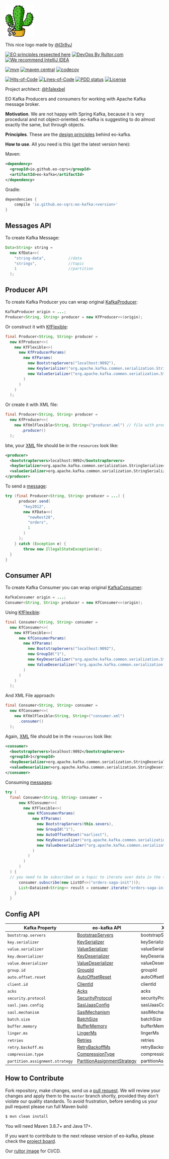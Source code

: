<img alt="logo" src="logo.svg" height="100px" />

This nice logo made by [@l3r8yJ](https://github.com/l3r8yJ)

[![EO principles respected here](https://www.elegantobjects.org/badge.svg)](https://www.elegantobjects.org)
[![DevOps By Rultor.com](https://www.rultor.com/b/eo-cars/eo-kafka)](https://www.rultor.com/p/eo-cqrs/eo-kafka)
[![We recommend IntelliJ IDEA](https://www.elegantobjects.org/intellij-idea.svg)](https://www.jetbrains.com/idea/)
<br>

[![mvn](https://github.com/eo-cqrs/eo-kafka/actions/workflows/maven.yml/badge.svg)](https://github.com/eo-cqrs/eo-kafka/actions/workflows/maven.yml)
[![maven central](http://maven-badges.herokuapp.com/maven-central/io.github.eo-cqrs/eo-kafka/badge.svg)](https://search.maven.org/artifact/io.github.eo-cqrs/eo-kafka)
[![codecov](https://codecov.io/gh/eo-cqrs/eo-kafka/branch/master/graph/badge.svg?token=4IFT0H3Y01)](https://codecov.io/gh/eo-cqrs/eo-kafka)

[![Hits-of-Code](https://hitsofcode.com/github/eo-cqrs/eo-kafka)](https://hitsofcode.com/view/github/eo-cqrs/eo-kafka)
[![Lines-of-Code](https://tokei.rs/b1/github/eo-cqrs/eo-kafka)](https://github.com/eo-cqrs/eo-kafka)
[![PDD status](http://www.0pdd.com/svg?name=eo-cqrs/eo-kafka)](http://www.0pdd.com/p?name=eo-cqrs/eo-kafka)
[![License](https://img.shields.io/badge/license-MIT-green.svg)](https://github.com/eo-cqrs/eo-kafka/blob/master/LICENSE)

Project architect: [@h1alexbel](https://github.com/h1alexbel)

EO Kafka Producers and consumers for working with Apache Kafka message broker.

**Motivation**. We are not happy with Spring Kafka, because it is very procedural and not object-oriented.
eo-kafka is suggesting to do almost exactly the same, but through objects.

**Principles**. These are the [design principles](https://www.elegantobjects.org/#principles) behind eo-kafka.

**How to use**. All you need is this (get the latest version here):

Maven:
```xml
<dependency>
  <groupId>io.github.eo-cqrs</groupId>
  <artifactId>eo-kafka</artifactId>
</dependency>
```

Gradle:
```groovy
dependencies {
    compile 'io.github.eo-cqrs:eo-kafka:<version>'
}
```

## Messages API
To create Kafka Message:
```java
Data<String> string =
  new KfData<>(
    "string-data",          //data
    "strings",              //topic
    1                       //partition
  );
```

## Producer API
To create Kafka Producer you can wrap original [KafkaProducer](https://kafka.apache.org/23/javadoc/index.html?org/apache/kafka/clients/producer/KafkaProducer.html):
```java
KafkaProducer origin = ...;
Producer<String, String> producer = new KfProducer<>(origin);
```
Or construct it with [KfFlexible](https://github.com/eo-cqrs/eo-kafka/blob/master/src/main/java/io/github/eocqrs/kafka/parameters/KfFlexible.java):
```java
final Producer<String, String> producer =
  new KfProducer<>(
    new KfFlexible<>(
      new KfProducerParams(
        new KfParams(
          new BootstrapServers("localhost:9092"),
          new KeySerializer("org.apache.kafka.common.serialization.StringSerializer"),
          new ValueSerializer("org.apache.kafka.common.serialization.StringSerializer")
        )
      )
    )
  );
```
Or create it with XML file:
```java
final Producer<String, String> producer =
  new KfProducer<>(
    new KfXmlFlexible<String, String>("producer.xml") // file with producer config
       .producer()
  );
```
btw, your [XML](https://en.wikipedia.org/wiki/XML#:~:text=Extensible%20Markup%20Language%20(XML)%20is,%2Dreadable%20and%20machine%2Dreadable.) file should be in the ```resources``` look like:
```xml
<producer>
  <bootstrapServers>localhost:9092</bootstrapServers>
  <keySerializer>org.apache.kafka.common.serialization.StringSerializer</keySerializer>
  <valueSerializer>org.apache.kafka.common.serialization.StringSerializer</valueSerializer>
</producer>
```

To send a [message](#messages-api):
```java
try (final Producer<String, String> producer = ...) {
      producer.send(
        "key2012",
        new KfData<>(
          "newRest28",
          "orders",
          1
        )
      );
    } catch (Exception e) {
        throw new IllegalStateException(e);
  }
}
```

## Consumer API
To create Kafka Consumer you can wrap original [KafkaConsumer](https://kafka.apache.org/23/javadoc/index.html?org/apache/kafka/clients/consumer/KafkaConsumer.html):
```java
KafkaConsumer origin = ...;
Consumer<String, String> producer = new KfConsumer<>(origin);
```
Using [KfFlexible](https://github.com/eo-cqrs/eo-kafka/blob/master/src/main/java/io/github/eocqrs/kafka/parameters/KfFlexible.java):
```java
final Consumer<String, String> consumer =
  new KfConsumer<>(
    new KfFlexible<>(
      new KfConsumerParams(
        new KfParams(
          new BootstrapServers("localhost:9092"),
          new GroupId("1"),
          new KeyDeserializer("org.apache.kafka.common.serialization.StringDeserializer"),
          new ValueDeserializer("org.apache.kafka.common.serialization.StringDeserializer")
        )
      )
    )
  );
```

And XML File approach:
```java
final Consumer<String, String> consumer =
  new KfConsumer<>(
    new KfXmlFlexible<String, String>("consumer.xml")
      .consumer()
  );
```

Again, [XML](https://en.wikipedia.org/wiki/XML#:~:text=Extensible%20Markup%20Language%20(XML)%20is,%2Dreadable%20and%20machine%2Dreadable.) file should be in the ```resources``` look like:
```xml
<consumer>
  <bootstrapServers>localhost:9092</bootstrapServers>
  <groupId>1</groupId>
  <keyDeserializer>org.apache.kafka.common.serialization.StringDeserializer</keyDeserializer>
  <valueDeserializer>org.apache.kafka.common.serialization.StringDeserializer</valueDeserializer>
</consumer>
```

Consuming [messages](#messages-api):
```java
try (
  final Consumer<String, String> consumer =
      new KfConsumer<>(
        new KfFlexible<>(
          new KfConsumerParams(
            new KfParams(
              new BootstrapServers(this.severs),
              new GroupId("1"),
              new AutoOffsetReset("earliest"),
              new KeyDeserializer("org.apache.kafka.common.serialization.StringDeserializer"),
              new ValueDeserializer("org.apache.kafka.common.serialization.StringDeserializer")
            )
          )
        )
      )
  ) {
  // you need to be subscribed on a topic to iterate over data in the topic
      consumer.subscribe(new ListOf<>("orders-saga-init")));
      List<Dataized<String>> result = consumer.iterate("orders-saga-init", Duration.ofSeconds(5L));
    }
  }
```

## Config API
| Kafka Property       | eo-kafka API                                                                                                                                | XML tag
|----------------------|---------------------------------------------------------------------------------------------------------------------------------------------| ----------------------
| `bootstrap.servers`  | [BootstrapServers](https://github.com/eo-cqrs/eo-kafka/blob/master/src/main/java/io/github/eocqrs/kafka/parameters/BootstrapServers.java)   | bootstrapServers
| `key.serializer`     | [KeySerializer](https://github.com/eo-cqrs/eo-kafka/blob/master/src/main/java/io/github/eocqrs/kafka/parameters/KeySerializer.java)         | keySerializer
| `value.serializer`   | [ValueSerializer](https://github.com/eo-cqrs/eo-kafka/blob/master/src/main/java/io/github/eocqrs/kafka/parameters/ValueSerializer.java)     | valueSerializer
| `key.deserializer`   | [KeyDeserializer](https://github.com/eo-cqrs/eo-kafka/blob/master/src/main/java/io/github/eocqrs/kafka/parameters/KeyDeserializer.java)     | keyDeserializer
| `value.deserializer` | [ValueDeserializer](https://github.com/eo-cqrs/eo-kafka/blob/master/src/main/java/io/github/eocqrs/kafka/parameters/ValueDeserializer.java) | valueDeserializer
| `group.id`           | [GroupId](https://github.com/eo-cqrs/eo-kafka/blob/master/src/main/java/io/github/eocqrs/kafka/parameters/GroupId.java)                     | groupId
| `auto.offset.reset`  | [AutoOffsetReset](https://github.com/eo-cqrs/eo-kafka/blob/master/src/main/java/io/github/eocqrs/kafka/parameters/AutoOffsetReset.java)     | autoOffsetReset
 | `client.id`          | [ClientId](https://github.com/eo-cqrs/eo-kafka/blob/master/src/main/java/io/github/eocqrs/kafka/parameters/ClientId.java)                   | clientId
| `acks` | [Acks](https://github.com/eo-cqrs/eo-kafka/blob/master/src/main/java/io/github/eocqrs/kafka/parameters/Acks.java)                           | acks
| `security.protocol` | [SecurityProtocol](https://github.com/eo-cqrs/eo-kafka/blob/master/src/main/java/io/github/eocqrs/kafka/parameters/SecurityProtocol.java)   | securityProtocol
| `sasl.jaas.config` | [SaslJaasConfig](https://github.com/eo-cqrs/eo-kafka/blob/master/src/main/java/io/github/eocqrs/kafka/parameters/SaslJaasConfig.java)       | saslJaasConfig
| `sasl.mechanism` | [SaslMechanism](https://github.com/eo-cqrs/eo-kafka/blob/master/src/main/java/io/github/eocqrs/kafka/parameters/SaslMechanism.java)         | saslMechanism
| `batch.size`         | [BatchSize](https://github.com/eo-cqrs/eo-kafka/blob/master/src/main/java/io/github/eocqrs/kafka/parameters/BatchSize.java)                 | batchSize
| `buffer.memory`      | [BufferMemory](https://github.com/eo-cqrs/eo-kafka/blob/master/src/main/java/io/github/eocqrs/kafka/parameters/BufferMemory.java)           | bufferMemory
| `linger.ms` | [LingerMs](https://github.com/eo-cqrs/eo-kafka/blob/master/src/main/java/io/github/eocqrs/kafka/parameters/LingerMs.java)                   | lingerMs
| `retries` | [Retries](https://github.com/eo-cqrs/eo-kafka/blob/master/src/main/java/io/github/eocqrs/kafka/parameters/Retries.java)                     | retries
| `retry.backoff.ms` | [RetryBackoffMs](https://github.com/eo-cqrs/eo-kafka/blob/master/src/main/java/io/github/eocqrs/kafka/parameters/RetryBackoffMs.java)       | retryBackoffMs
| `compression.type` | [CompressionType](https://github.com/eo-cqrs/eo-kafka/blob/master/src/main/java/io/github/eocqrs/kafka/parameters/CompressionType.java)     | compressionType
| `partition.assignment.strategy` | [PartitionAssignmentStrategy](https://github.com/eo-cqrs/eo-kafka/blob/master/src/main/java/io/github/eocqrs/kafka/parameters/PartitionAssignmentStrategy.java)        | partitionAssignmentStrategy 

## How to Contribute

Fork repository, make changes, send us a [pull request](https://www.yegor256.com/2014/04/15/github-guidelines.html).
We will review your changes and apply them to the `master` branch shortly,
provided they don't violate our quality standards. To avoid frustration,
before sending us your pull request please run full Maven build:

```bash
$ mvn clean install
```

You will need Maven 3.8.7+ and Java 17+.

If you want to contribute to the next release version of eo-kafka, please check the [project board](https://github.com/orgs/eo-cqrs/projects/2/views/1).

Our [rultor image](https://github.com/eo-cqrs/eo-kafka-rultor-image) for CI/CD.

